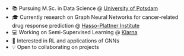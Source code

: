 - :books: Pursuing M.Sc. in Data Science @ [University of Potsdam](https://www.uni-potsdam.de/en/university-of-potsdam)
- :mortar_board: Currently research on Graph Neural Networks for cancer-related drug response prediction @ [Hasso-Plattner Institute](https://hpi.de/)
- :computer: Working on Semi-Supervised Learning @ [Klarna](https://www.klarna.com/)
- :thinking: Interested in RL and applications of GNNs
- :bulb: Open to collaborating on projects
